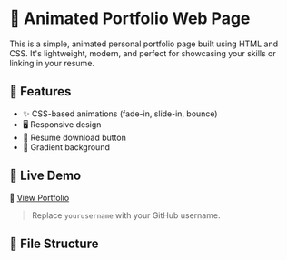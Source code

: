 # 🌟 Animated Portfolio Web Page

This is a simple, animated personal portfolio page built using HTML and CSS. It's lightweight, modern, and perfect for showcasing your skills or linking in your resume.

## 🎯 Features

- ✨ CSS-based animations (fade-in, slide-in, bounce)
- 🖥️ Responsive design
- 📄 Resume download button
- 🌈 Gradient background

## 🚀 Live Demo

🔗 [View Portfolio](https://yourusername.github.io/animated-portfolio/)

> Replace `yourusername` with your GitHub username.

## 🧱 File Structure

